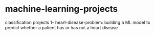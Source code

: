 # machine-learning-projects
classification projects
    1- heart-disease-problem: building a ML model to predict whether a patient has or has not a heart disease
